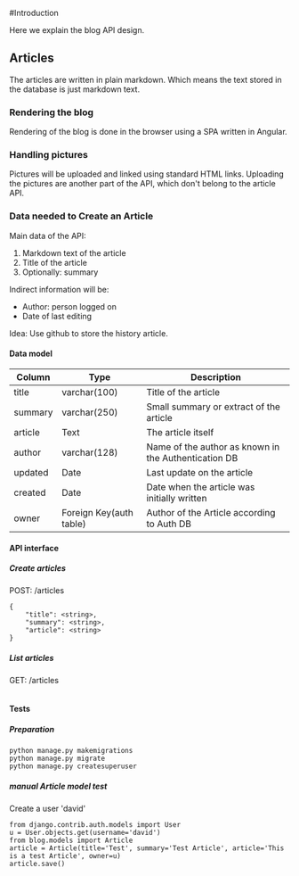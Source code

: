 #Introduction

Here we explain the blog API design.

## Articles
The articles are written in plain markdown. Which means the text stored in the database is just markdown text.

### Rendering the blog
Rendering of the blog is done in the browser using a SPA written in Angular.

### Handling pictures
Pictures will be uploaded and linked using standard HTML links. Uploading the pictures are another part of the API, 
which don't belong to the article API.

### Data needed to Create an Article

Main data of the API:

1) Markdown text of the article
2) Title of the article
3) Optionally: summary

Indirect information will be:

- Author: person logged on
- Date of last editing

Idea: Use github to store the history article.

#### Data model

| Column | Type | Description |
|--------|------|-------------|
| title | varchar(100) | Title of the article |
| summary | varchar(250) | Small summary or extract of the article |
| article | Text | The article itself |
| author | varchar(128) | Name of the author as known in the Authentication DB |
| updated | Date | Last update on the article |
| created | Date | Date when the article was initially written |
| owner | Foreign Key(auth table) | Author of the Article according to Auth DB |

#### API interface

##### Create articles
POST: /articles
```
{
    "title": <string>,
    "summary": <string>,
    "article": <string>
}
```

##### List articles
GET: /articles

```

```

#### Tests

##### Preparation

```
python manage.py makemigrations
python manage.py migrate
python manage.py createsuperuser
```
##### manual Article model test

Create a user 'david'

```
from django.contrib.auth.models import User
u = User.objects.get(username='david')
from blog.models import Article
article = Article(title='Test', summary='Test Article', article='This is a test Article', owner=u)
article.save()
```